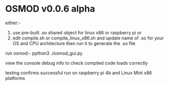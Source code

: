 # OSMOD v0.0.6 alpha

either:-

1) use pre-built .so shared object for linux x86 or raspberry pi or
2) edit compile.sh or compile_linux_x86.sh and update name of .so for your OS and CPU architecture then run it to generate the .so file

run osmod:- python3 ./osmod_gui.py

view the console debug info to check compiled code loads correctly

testing confirms successful run on raspberry pi 4b and Linux Mint x86 platforms

